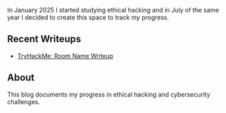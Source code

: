 In January 2025 I started studying ethical hacking and in July of the same year I decided to create this space to track my progress.

## Recent Writeups
- [TryHackMe: Room Name Writeup](./_posts/2025-07-16-TryHackMe-SilverPlatter-Walkthrough.md)

## About
This blog documents my progress in ethical hacking and cybersecurity challenges.
